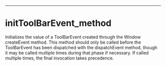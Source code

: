 

---

# initToolBarEvent_method

Initializes the value of a ToolBarEvent created through the Window createEvent method. This method should only be called before the ToolBarEvent has been dispatched with the dispatchEvent method, though it may be called multiple times during that phase if necessary. If called multiple times, the final invocation takes precedence.